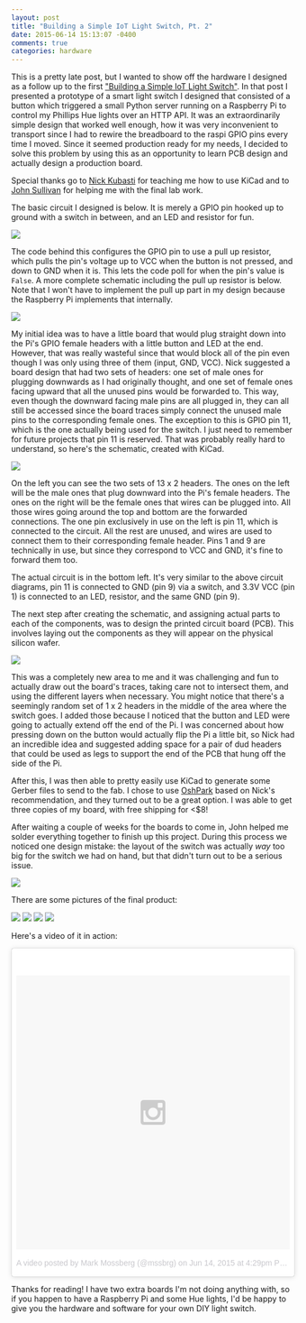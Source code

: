 ```yaml
---
layout: post
title: "Building a Simple IoT Light Switch, Pt. 2"
date: 2015-06-14 15:13:07 -0400
comments: true
categories: hardware
---
```


This is a pretty late post, but I wanted to show off the hardware I designed
as a follow up to the first
["Building a Simple IoT Light Switch"](/blog/2015/01/18/a-simple-iot-light-switch/).
In that post I presented a prototype of a smart light switch I designed that
consisted of a button which triggered a small Python server running on a
Raspberry Pi to control my Phillips Hue lights over an HTTP API. It was an
extraordinarily simple design that worked well enough, how it was very
inconvenient to transport since I had to rewire the breadboard to the raspi
GPIO pins every time I moved. Since it seemed production ready
for my needs, I decided to solve this problem by using this as an opportunity
to learn PCB design and actually design a production board.

Special thanks go to [Nick Kubasti](http://nickkubasti.com/) for teaching me
how to use KiCad and to [John Sullivan](http://thejohnsullivan.com/) for helping
me with the final lab work.

The basic circuit I designed is below. It is merely a GPIO pin hooked up to
ground with a switch in between, and an LED and resistor for fun.

![](/images/iot2/switch1.png)

The code behind this configures the GPIO pin to use a pull up resistor, which
pulls the pin's voltage up to VCC when the button is not pressed, and down to
GND when it is. This lets the code poll for when the pin's value is `False`.
A more complete schematic including the pull up resistor is below. Note that
I won't have to implement the pull up part in my design because the Raspberry
Pi implements that internally.

![](/images/iot2/switch2.png)

My initial idea was to have a little board that would plug straight down into
the Pi's GPIO female headers with a little button and LED at the end. However,
that was really wasteful since that would block all of the pin even though
I was only using three of them (input, GND, VCC). Nick suggested a board design
that had two sets of headers: one set of male ones for plugging downwards as I
had originally thought, and one set of female ones facing upward that all the
unused pins would be forwarded to. This way, even though the downward facing
male pins are all plugged in, they can all still be accessed since the board
traces simply connect the unused male pins to the corresponding female ones.
The exception to this is GPIO pin 11, which is the one actually being used for
the switch. I just need to remember for future projects that pin 11 is
reserved. That was probably really hard to understand, so here's the schematic,
created with KiCad.

![](/images/iot2/schematic.png)

On the left you can see the two sets of 13 x 2 headers. The ones on the left
will be the male ones that plug downward into the Pi's female headers. The
ones on the right will be the female ones that wires can be plugged into.
All those wires going around the top and bottom are the forwarded connections.
The one pin exclusively in use on the left is pin 11, which is connected to
the circuit. All the rest are unused, and wires are used to connect them to
their corresponding female header. Pins 1 and 9 are technically in use, but
since they correspond to VCC and GND, it's fine to forward them too.

The actual circuit is in the bottom left. It's very similar to the above
circuit diagrams, pin 11 is connected to GND (pin 9) via a switch, and
3.3V VCC (pin 1) is connected to an LED, resistor, and the same GND (pin 9).

The next step after creating the schematic, and assigning actual parts to each
of the components, was to design the printed circuit board (PCB). This involves
laying out the components as they will appear on the physical
silicon wafer.

![](/images/iot2/pcb.png)

This was a completely new area to me and it was challenging and fun to
actually draw out the board's traces, taking care not to intersect them,
and using the different layers when necessary. You might notice that there's
a seemingly random set of 1 x 2 headers in the middle of the area where the
switch goes. I added those because I noticed that the button and LED were going
to actually extend off the end of the Pi. I was concerned about how pressing
down on the button would actually flip the Pi a little bit, so Nick had an
incredible idea and suggested adding space for a pair of dud headers that
could be used as legs to support the end of the PCB that hung off the side
of the Pi.

After this, I was then able to pretty easily use KiCad to generate some
Gerber files to send to the fab. I chose to use
[OshPark](https://oshpark.com/) based on Nick's recommendation, and they turned
out to be a great option. I was able to get three copies of my board, with
free shipping for <$8!

After waiting a couple of weeks for the boards to come in, John helped me
solder everything together to finish up this project. During this process
we noticed one design mistake: the layout of the switch was actually *way*
too big for the switch we had on hand, but that didn't turn out to be a serious
issue.

![](/images/iot2/mistake.jpg)

There are some pictures of the final product:

![](/images/iot2/final1.jpg)
![](/images/iot2/final2.jpg)
![](/images/iot2/final3.jpg)
![](/images/iot2/final4.jpg)

Here's a video of it in action:

<blockquote class="instagram-media" data-instgrm-version="4" style=" background:#FFF; border:0; border-radius:3px; box-shadow:0 0 1px 0 rgba(0,0,0,0.5),0 1px 10px 0 rgba(0,0,0,0.15); margin: 1px; max-width:658px; padding:0; width:99.375%; width:-webkit-calc(100% - 2px); width:calc(100% - 2px);"><div style="padding:8px;"> <div style=" background:#F8F8F8; line-height:0; margin-top:40px; padding:50% 0; text-align:center; width:100%;"> <div style=" background:url(data:image/png;base64,iVBORw0KGgoAAAANSUhEUgAAACwAAAAsCAMAAAApWqozAAAAGFBMVEUiIiI9PT0eHh4gIB4hIBkcHBwcHBwcHBydr+JQAAAACHRSTlMABA4YHyQsM5jtaMwAAADfSURBVDjL7ZVBEgMhCAQBAf//42xcNbpAqakcM0ftUmFAAIBE81IqBJdS3lS6zs3bIpB9WED3YYXFPmHRfT8sgyrCP1x8uEUxLMzNWElFOYCV6mHWWwMzdPEKHlhLw7NWJqkHc4uIZphavDzA2JPzUDsBZziNae2S6owH8xPmX8G7zzgKEOPUoYHvGz1TBCxMkd3kwNVbU0gKHkx+iZILf77IofhrY1nYFnB/lQPb79drWOyJVa/DAvg9B/rLB4cC+Nqgdz/TvBbBnr6GBReqn/nRmDgaQEej7WhonozjF+Y2I/fZou/qAAAAAElFTkSuQmCC); display:block; height:44px; margin:0 auto -44px; position:relative; top:-22px; width:44px;"></div></div><p style=" color:#c9c8cd; font-family:Arial,sans-serif; font-size:14px; line-height:17px; margin-bottom:0; margin-top:8px; overflow:hidden; padding:8px 0 7px; text-align:center; text-overflow:ellipsis; white-space:nowrap;"><a href="https://instagram.com/p/37ZQ8_n86u/" style=" color:#c9c8cd; font-family:Arial,sans-serif; font-size:14px; font-style:normal; font-weight:normal; line-height:17px; text-decoration:none;" target="_top">A video posted by Mark Mossberg (@mssbrg)</a> on <time style=" font-family:Arial,sans-serif; font-size:14px; line-height:17px;" datetime="2015-06-14T23:29:39+00:00">Jun 14, 2015 at 4:29pm PDT</time></p></div></blockquote>
<script async defer src="//platform.instagram.com/en_US/embeds.js"></script>

Thanks for reading! I have two extra boards I'm not doing anything with, so
if you happen to have a Raspberry Pi and some Hue lights, I'd be happy to give
you the hardware and software for your own DIY light switch.
